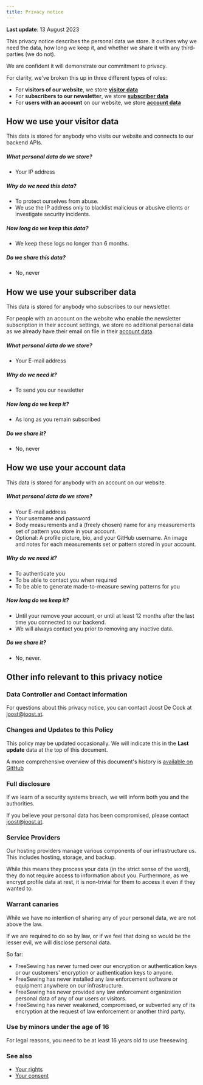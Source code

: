 ```yaml
---
title: Privacy notice
---
```


**Last update**: 13 August 2023

This privacy notice describes the personal data we store.
It outlines why we need the data, how long we keep it, and whether we share it with any third-parties (we do not).

We are confident it will demonstrate our commitment to privacy.

For clarity, we've broken this up in three different types of roles:

- For **visitors of our website**, we store **[visitor data][v]**
- For **subscribers to our newsletter**, we store **[subscriber data][s]**
- For **users with an account** on our website, we store **[account data][a]**

## How we use your visitor data

<Note>
This data is stored for anybody who visits our website and connects to our backend APIs.
</Note>

##### What personal data do we store?

- Your IP address

##### Why do we need this data?

- To protect ourselves from abuse. 
- We use the IP address only to blacklist malicious or abusive clients or investigate security incidents.

##### How long do we keep this data?

- We keep these logs no longer than 6 months.

##### Do we share this data?

- No, never


## How we use your subscriber data

<Note> 

This data is stored for anybody who subscribes to our newsletter.

For people with an account on the website who enable the newsletter subscription in their account settings, we store no additional personal data as we already have their email on file in their [account data][a].

</Note>

##### What personal data do we store?

- Your E-mail address

##### Why do we need it?

- To send you our newsletter

##### How long do we keep it?

- As long as you remain subscribed

##### Do we share it?

- No, never


## How we use your account data

<Note>
This data is stored for anybody with an account on our website.
</Note>

##### What personal data do we store?

- Your E-mail address
- Your username and password
- Body measurements and a (freely chosen) name for any measurements set of pattern you store in your account.
- Optional: A profile picture, bio, and your GitHub username. An image and notes for each measurements set or pattern stored in your account.

##### Why do we need it?

- To authenticate you
- To be able to contact you when required
- To be able to generate made-to-measure sewing patterns for you

##### How long do we keep it?

- Until your remove your account, or until at least 12 months after the last time you connected to our backend.
- We will always contact you prior to removing any inactive data.

##### Do we share it?

- No, never.


## Other info relevant to this privacy notice

### Data Controller and Contact information

For questions about this privacy notice, you can contact Joost De Cock at joost@joost.at.

### Changes and Updates to this Policy

This policy may be updated occasionally. We will indicate this in the **Last update** data at the top of this document.

A more comprehensive overview of this document's history is [available on GitHub][1]

### Full disclosure

If we learn of a security systems breach, we will inform both you and the authorities.

If you believe your personal data has been compromised, please contact joost@joost.at.

### Service Providers

Our hosting providers manage various components of our infrastructure us. 
This includes hosting, storage, and backup.

While this means they process your data (in the strict sense of the word), they do not require access to information about you.
Furthermore, as we encrypt profile data at rest, it is non-trivial for them to access it even if they wanted to.

### Warrant canaries

While we have no intention of sharing any of your personal data, we are not above the law.

If we are required to do so by law, or if we feel that doing so would be the lesser evil, we will disclose personal data.

So far:

- FreeSewing has never turned over our encryption or authentication keys or our customers' encryption or authentication keys to anyone.
- FreeSewing has never installed any law enforcement software or equipment anywhere on our infrastructure.
- FreeSewing has never provided any law enforcement organization personal data of any of our users or visitors.
- FreeSewing has never weakened, compromised, or subverted any of its encryption at the request of law enforcement or another third party.

### Use by minors under the age of 16

For legal reasons, you need to be at least 16 years old to use freesewing.

### See also

- [Your rights][2]
- [Your consent][3]

[1]: https://github.com/freesewing/markdown/commits/develop/org/docs/various/privacy

[2]: /docs/various/rights/

[3]: /account/consent/

[v]: #how-we-use-your-visitor-data

[s]: #how-we-use-your-subscriber-data

[a]: #how-we-use-your-account-data
